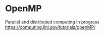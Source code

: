 # OpenMP
Parallel and distributed computing in progress 
https://computing.llnl.gov/tutorials/openMP/
